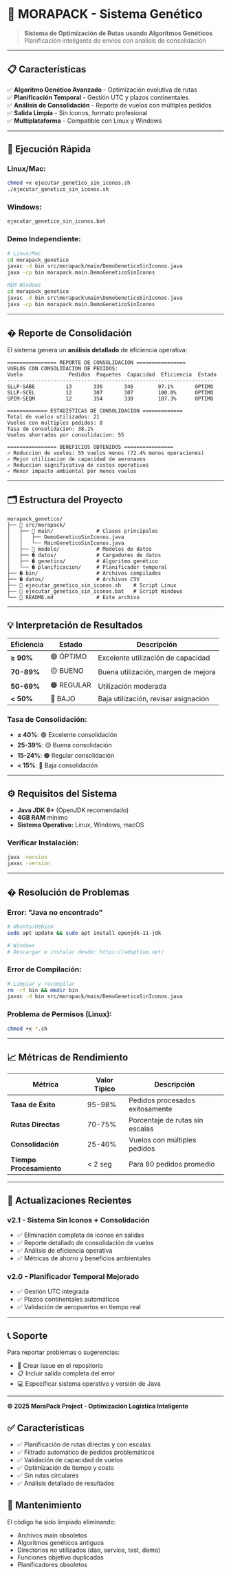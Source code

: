 # 🧬 MORAPACK - Sistema Genético

> **Sistema de Optimización de Rutas usando Algoritmos Genéticos**  
> Planificación inteligente de envíos con análisis de consolidación

---

## 📋 Características

✅ **Algoritmo Genético Avanzado** - Optimización evolutiva de rutas  
✅ **Planificación Temporal** - Gestión UTC y plazos continentales  
✅ **Análisis de Consolidación** - Reporte de vuelos con múltiples pedidos  
✅ **Salida Limpia** - Sin iconos, formato profesional  
✅ **Multiplataforma** - Compatible con Linux y Windows  

---

## 🚀 Ejecución Rápida

### **Linux/Mac:**
```bash
chmod +x ejecutar_genetico_sin_iconos.sh
./ejecutar_genetico_sin_iconos.sh
```

### **Windows:**
```cmd
ejecutar_genetico_sin_iconos.bat
```

### **Demo Independiente:**
```bash
# Linux/Mac
cd morapack_genetico
javac -d bin src/morapack/main/DemoGeneticoSinIconos.java
java -cp bin morapack.main.DemoGeneticoSinIconos

```

```cmd
REM Windows
cd morapack_genetico
javac -d bin src\morapack\main\DemoGeneticoSinIconos.java
java -cp bin morapack.main.DemoGeneticoSinIconos
```

---

## � Reporte de Consolidación

El sistema genera un **análisis detallado** de eficiencia operativa:

```
================ REPORTE DE CONSOLIDACION ================
VUELOS CON CONSOLIDACION DE PEDIDOS:
Vuelo               Pedidos  Paquetes  Capacidad  Eficiencia  Estado
-------------------------------------------------------------------
SLLP-SABE          13       336       346        97.1%       OPTIMO
SLLP-SCEL          12       307       307        100.0%      OPTIMO
SPIM-SEQM          12       354       330        107.3%      OPTIMO

============= ESTADISTICAS DE CONSOLIDACION =============
Total de vuelos utilizados: 21
Vuelos con multiples pedidos: 8
Tasa de consolidacion: 38.1%
Vuelos ahorrados por consolidacion: 55

================ BENEFICIOS OBTENIDOS ================
✓ Reduccion de vuelos: 55 vuelos menos (72.4% menos operaciones)
✓ Mejor utilizacion de capacidad de aeronaves
✓ Reduccion significativa de costos operativos  
✓ Menor impacto ambiental por menos vuelos
```

---

## 🗂️ Estructura del Proyecto

```
morapack_genetico/
├── 📁 src/morapack/
│   ├── 📁 main/              # Clases principales
│   │   ├── DemoGeneticoSinIconos.java
│   │   └── MainGeneticoSinIconos.java
│   ├── 📁 modelo/            # Modelos de datos
│   ├── � datos/             # Cargadores de datos
│   ├── � genetico/          # Algoritmo genético
│   └── � planificacion/     # Planificador temporal
├── � bin/                   # Archivos compilados
├── � datos/                 # Archivos CSV
├── 🔧 ejecutar_genetico_sin_iconos.sh    # Script Linux
├── 🔧 ejecutar_genetico_sin_iconos.bat   # Script Windows  
└── 📖 README.md              # Este archivo
```

---

## 💡 Interpretación de Resultados

| Eficiencia | Estado | Descripción |
|-----------|--------|-------------|
| **≥ 90%** | 🟢 ÓPTIMO | Excelente utilización de capacidad |
| **70-89%** | 🟡 BUENO | Buena utilización, margen de mejora |
| **50-69%** | 🟠 REGULAR | Utilización moderada |
| **< 50%** | 🔴 BAJO | Baja utilización, revisar asignación |

### **Tasa de Consolidación:**
- **≥ 40%**: 🟢 Excelente consolidación
- **25-39%**: 🟡 Buena consolidación  
- **15-24%**: 🟠 Regular consolidación
- **< 15%**: 🔴 Baja consolidación

---

## ⚙️ Requisitos del Sistema

- **Java JDK 8+** (OpenJDK recomendado)
- **4GB RAM** mínimo
- **Sistema Operativo:** Linux, Windows, macOS

### **Verificar Instalación:**
```bash
java -version
javac -version
```

---

## � Resolución de Problemas

### **Error: "Java no encontrado"**
```bash
# Ubuntu/Debian
sudo apt update && sudo apt install openjdk-11-jdk

# Windows
# Descargar e instalar desde: https://adoptium.net/
```

### **Error de Compilación:**
```bash
# Limpiar y recompilar
rm -rf bin && mkdir bin
javac -d bin src/morapack/main/DemoGeneticoSinIconos.java
```

### **Problema de Permisos (Linux):**
```bash
chmod +x *.sh
```

---

## 📈 Métricas de Rendimiento

| Métrica | Valor Típico | Descripción |
|---------|--------------|-------------|
| **Tasa de Éxito** | 95-98% | Pedidos procesados exitosamente |
| **Rutas Directas** | 70-75% | Porcentaje de rutas sin escalas |
| **Consolidación** | 25-40% | Vuelos con múltiples pedidos |
| **Tiempo Procesamiento** | < 2 seg | Para 80 pedidos promedio |

---

## 🔄 Actualizaciones Recientes

### **v2.1** - Sistema Sin Iconos + Consolidación
- ✅ Eliminación completa de iconos en salidas
- ✅ Reporte detallado de consolidación de vuelos
- ✅ Análisis de eficiencia operativa
- ✅ Métricas de ahorro y beneficios ambientales

### **v2.0** - Planificador Temporal Mejorado
- ✅ Gestión UTC integrada
- ✅ Plazos continentales automáticos
- ✅ Validación de aeropuertos en tiempo real

---

## 📞 Soporte

Para reportar problemas o sugerencias:
- 📧 Crear issue en el repositorio
- 📋 Incluir salida completa del error
- 💻 Especificar sistema operativo y versión de Java

---

**© 2025 MoraPack Project - Optimización Logística Inteligente**

## ✅ Características
- ✅ Planificación de rutas directas y con escalas
- ✅ Filtrado automático de pedidos problemáticos
- ✅ Validación de capacidad de vuelos
- ✅ Optimización de tiempo y costo
- ✅ Sin rutas circulares
- ✅ Análisis detallado de resultados

## 🔧 Mantenimiento
El código ha sido limpiado eliminando:
- Archivos main obsoletos
- Algoritmos genéticos antiguos
- Directorios no utilizados (dao, service, test, demo)
- Funciones objetivo duplicadas
- Planificadores obsoletos
